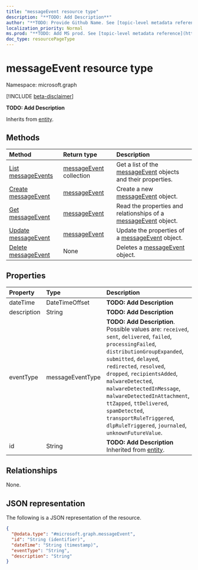 ```yaml
---
title: "messageEvent resource type"
description: "**TODO: Add Description**"
author: "**TODO: Provide Github Name. See [topic-level metadata reference](https://msgo.azurewebsites.net/add/document/guidelines/metadata.html#topic-level-metadata)**"
localization_priority: Normal
ms.prod: "**TODO: Add MS prod. See [topic-level metadata reference](https://msgo.azurewebsites.net/add/document/guidelines/metadata.html#topic-level-metadata)**"
doc_type: resourcePageType
---
```


# messageEvent resource type

Namespace: microsoft.graph

[!INCLUDE [beta-disclaimer](../../includes/beta-disclaimer.md)]

**TODO: Add Description**


Inherits from [entity](../resources/entity.md).

## Methods
|Method|Return type|Description|
|:---|:---|:---|
|[List messageEvents](../api/messageevent-list.md)|[messageEvent](../resources/messageevent.md) collection|Get a list of the [messageEvent](../resources/messageevent.md) objects and their properties.|
|[Create messageEvent](../api/messageevent-post-messageevents.md)|[messageEvent](../resources/messageevent.md)|Create a new [messageEvent](../resources/messageevent.md) object.|
|[Get messageEvent](../api/messageevent-get.md)|[messageEvent](../resources/messageevent.md)|Read the properties and relationships of a [messageEvent](../resources/messageevent.md) object.|
|[Update messageEvent](../api/messageevent-update.md)|[messageEvent](../resources/messageevent.md)|Update the properties of a [messageEvent](../resources/messageevent.md) object.|
|[Delete messageEvent](../api/messageevent-delete.md)|None|Deletes a [messageEvent](../resources/messageevent.md) object.|

## Properties
|Property|Type|Description|
|:---|:---|:---|
|dateTime|DateTimeOffset|**TODO: Add Description**|
|description|String|**TODO: Add Description**|
|eventType|messageEventType|**TODO: Add Description**. Possible values are: `received`, `sent`, `delivered`, `failed`, `processingFailed`, `distributionGroupExpanded`, `submitted`, `delayed`, `redirected`, `resolved`, `dropped`, `recipientsAdded`, `malwareDetected`, `malwareDetectedInMessage`, `malwareDetectedInAttachment`, `ttZapped`, `ttDelivered`, `spamDetected`, `transportRuleTriggered`, `dlpRuleTriggered`, `journaled`, `unknownFutureValue`.|
|id|String|**TODO: Add Description** Inherited from [entity](../resources/entity.md).|

## Relationships
None.

## JSON representation
The following is a JSON representation of the resource.
<!-- {
  "blockType": "resource",
  "keyProperty": "id",
  "@odata.type": "microsoft.graph.messageEvent",
  "baseType": "microsoft.graph.entity",
  "openType": false
}
-->
``` json
{
  "@odata.type": "#microsoft.graph.messageEvent",
  "id": "String (identifier)",
  "dateTime": "String (timestamp)",
  "eventType": "String",
  "description": "String"
}
```

